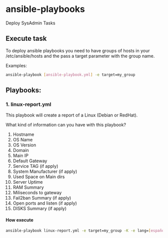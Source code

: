 # ansible-playbooks
Deploy SysAdmin Tasks

## Execute task

To deploy ansible playbooks you need to have groups of hosts in your /etc/ansible/hosts and the pass a target parameter with the group name.

Examples:

```bash
ansible-playbook [ansible-playbook.yml] -e target=my_group
```
## Playbooks:

### 1. linux-report.yml

This playbook will create a report of a Linux (Debian or RedHat).

What kind of information can you have with this playbook?

1. Hostname
2. OS Name
3. OS Version
4. Domain
5. Main IP
6. Default Gateway
7. Service TAG (if apply)
8. System Manufacturer (if apply)
9. Used Space on Main dirs
10. Server Uptime
11. RAM Summary
12. Miliseconds to gateway
13. Fail2ban Summary (if apply)
14. Open ports and listen (if apply)
15. DISKS Summary (if apply)

#### How execute
```bash
ansible-playbook linux-report.yml -e target=my_group -K -e lang=[español-english]
```


